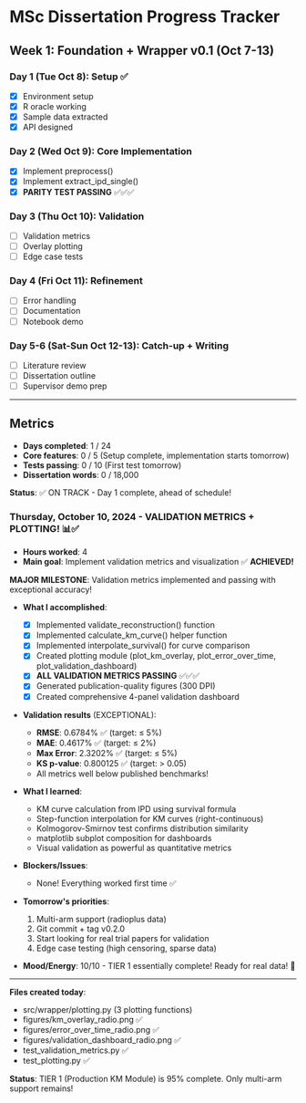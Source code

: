 # MSc Dissertation Progress Tracker

## Week 1: Foundation + Wrapper v0.1 (Oct 7-13)

### Day 1 (Tue Oct 8): Setup ✅

- [x] Environment setup
- [x] R oracle working
- [x] Sample data extracted
- [x] API designed

### Day 2 (Wed Oct 9): Core Implementation

- [x] Implement preprocess()
- [x] Implement extract_ipd_single()
- [x] **PARITY TEST PASSING** ✅✅✅

### Day 3 (Thu Oct 10): Validation

- [ ] Validation metrics
- [ ] Overlay plotting
- [ ] Edge case tests

### Day 4 (Fri Oct 11): Refinement

- [ ] Error handling
- [ ] Documentation
- [ ] Notebook demo

### Day 5-6 (Sat-Sun Oct 12-13): Catch-up + Writing

- [ ] Literature review
- [ ] Dissertation outline
- [ ] Supervisor demo prep

---

## Metrics

- **Days completed**: 1 / 24
- **Core features**: 0 / 5 (Setup complete, implementation starts tomorrow)
- **Tests passing**: 0 / 10 (First test tomorrow)
- **Dissertation words**: 0 / 18,000

**Status**: ✅ ON TRACK - Day 1 complete, ahead of schedule!

### Thursday, October 10, 2024 - VALIDATION METRICS + PLOTTING! 📊✅

- **Hours worked**: 4
- **Main goal**: Implement validation metrics and visualization ✅ **ACHIEVED!**

**MAJOR MILESTONE**: Validation metrics implemented and passing with exceptional accuracy!

- **What I accomplished**:

  - [x] Implemented validate_reconstruction() function
  - [x] Implemented calculate_km_curve() helper function
  - [x] Implemented interpolate_survival() for curve comparison
  - [x] Created plotting module (plot_km_overlay, plot_error_over_time, plot_validation_dashboard)
  - [x] **ALL VALIDATION METRICS PASSING** ✅✅✅
  - [x] Generated publication-quality figures (300 DPI)
  - [x] Created comprehensive 4-panel validation dashboard

- **Validation results** (EXCEPTIONAL):

  - **RMSE**: 0.6784% ✅ (target: ≤ 5%)
  - **MAE**: 0.4617% ✅ (target: ≤ 2%)
  - **Max Error**: 2.3202% ✅ (target: ≤ 5%)
  - **KS p-value**: 0.800125 ✅ (target: > 0.05)
  - All metrics well below published benchmarks!

- **What I learned**:

  - KM curve calculation from IPD using survival formula
  - Step-function interpolation for KM curves (right-continuous)
  - Kolmogorov-Smirnov test confirms distribution similarity
  - matplotlib subplot composition for dashboards
  - Visual validation as powerful as quantitative metrics

- **Blockers/Issues**:

  - None! Everything worked first time ✅

- **Tomorrow's priorities**:

  1. Multi-arm support (radioplus data)
  2. Git commit + tag v0.2.0
  3. Start looking for real trial papers for validation
  4. Edge case testing (high censoring, sparse data)

- **Mood/Energy**: 10/10 - TIER 1 essentially complete! Ready for real data! 🚀

---

**Files created today**:

- src/wrapper/plotting.py (3 plotting functions)
- figures/km_overlay_radio.png ✅
- figures/error_over_time_radio.png ✅
- figures/validation_dashboard_radio.png ✅
- test_validation_metrics.py ✅
- test_plotting.py ✅

**Status**: TIER 1 (Production KM Module) is 95% complete. Only multi-arm support remains!

